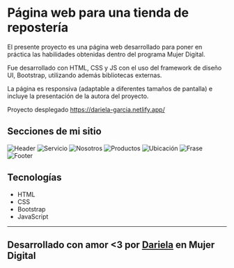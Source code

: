# Página web para una tienda de repostería

El presente proyecto es una página web desarrollado para poner en práctica las habilidades obtenidas dentro del programa Mujer Digital.

Fue desarrollado con HTML, CSS y JS con el uso del framework de diseño UI, Bootstrap, utilizando además bibliotecas externas.

La página es responsiva (adaptable a diferentes tamaños de pantalla) e incluye la presentación de la autora del proyecto.

Proyecto desplegado https://dariela-garcia.netlify.app/

## Secciones de mi sitio
![Header](assets/readme/header.png)
![Servicio](assets/readme/servicio.png)
![Nosotros](assets/readme/nosotros.png)
![Productos](assets/readme/productos.png)
![Ubicación](assets/readme/ubicacion.png)
![Frase](assets/readme/frase.png)
![Footer](assets/readme/footer.png)
## Tecnologías

* HTML
* CSS
* Bootstrap
* JavaScript
---
## Desarrollado con amor <3 por [Dariela](https://github.com/DarielaGZ) en Mujer Digital